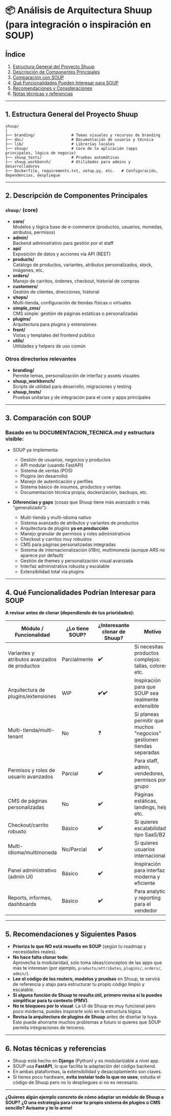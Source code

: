 # 📦 Análisis de Arquitectura Shuup (para integración o inspiración en SOUP)

## Índice

1. [Estructura General del Proyecto Shuup](#estructura-general)
2. [Descripción de Componentes Principales](#componentes-principales)
3. [Comparación con SOUP](#comparacion-con-soup)
4. [Qué Funcionalidades Pueden Interesar para SOUP](#funcionalidades-para-clonar)
5. [Recomendaciones y Consideraciones](#recomendaciones)
6. [Notas técnicas y referencias](#notas-tecnicas)

---

## 1.  Estructura General del Proyecto Shuup

```
shuup/
│
├── branding/                # Temas visuales y recursos de branding
├── doc/                     # Documentación de usuario y técnica
├── lib/                     # Librerías locales
├── shuup/                   # Core de la aplicación (apps principales, lógica de negocio)
├── shuup_tests/             # Pruebas automáticas
├── shuup_workbench/         # Utilidades para admins y desarrolladores
├── Dockerfile, requirements.txt, setup.py, etc.   # Configuración, dependencias, despliegue
```

---

## 2.  Descripción de Componentes Principales

### `shuup/` (core)

- **core/**\
  Modelos y lógica base de e-commerce (productos, usuarios, monedas, atributos, permisos)
- **admin/**\
  Backend administrativo para gestión por el staff
- **api/**\
  Exposición de datos y acciones vía API (REST)
- **products/**\
  Catálogo de productos, variantes, atributos personalizados, stock, imágenes, etc.
- **orders/**\
  Manejo de carritos, órdenes, checkout, historial de compras
- **customers/**\
  Gestión de clientes, direcciones, historial
- **shops/**\
  Multi-tienda, configuración de tiendas físicas o virtuales
- **simple\_cms/**\
  CMS simple: gestión de páginas estáticas o personalizadas
- **plugins/**\
  Arquitectura para plugins y extensiones
- **front/**\
  Vistas y templates del frontend público
- **utils/**\
  Utilidades y helpers de uso común

### Otros directorios relevantes

- **branding/**\
  Permite temas, personalización de interfaz y assets visuales
- **shuup\_workbench/**\
  Scripts de utilidad para desarrollo, migraciones y testing
- **shuup\_tests/**\
  Pruebas unitarias y de integración para el core y apps principales

---

## 3.  Comparación con SOUP

### **Basado en tu DOCUMENTACION\_TECNICA.md y estructura visible:**

- SOUP ya implementa:

  - Gestión de usuarios, negocios y productos
  - API modular (usando FastAPI)
  - Sistema de ventas (POS)
  - Plugins (en desarrollo)
  - Manejo de autenticación y perfiles
  - Sistema básico de insumos, productos y ventas
  - Documentación técnica propia, dockerización, backups, etc.

- **Diferencias y gaps** (cosas que Shuup tiene más avanzado o más "generalizado"):

  - Multi-tienda y multi-idioma nativo
  - Sistema avanzado de atributos y variantes de productos
  - Arquitectura de plugins **ya en producción**
  - Manejo granular de permisos y roles administrativos
  - Checkout y carritos muy robustos
  - CMS para páginas personalizadas integradas
  - Sistema de internacionalización (i18n), multimoneda (aunque ARS no aparece por default)
  - Gestión de themes y personalización visual avanzada
  - Interfaz administrativa robusta y escalable
  - Extensibilidad total vía plugins

---

## 4.  Qué Funcionalidades Podrían Interesar para SOUP

**A revisar antes de clonar (dependiendo de tus prioridades):**

| Módulo / Funcionalidad                       | ¿Lo tiene SOUP? | ¿Interesante clonar de Shuup? | Motivo                                                                |
| -------------------------------------------- | --------------- | ----------------------------- | --------------------------------------------------------------------- |
| Variantes y atributos avanzados de productos | Parcialmente    | ✔️                            | Si necesitas productos complejos: tallas, colores, etc.               |
| Arquitectura de plugins/extensiones          | WIP             | ✔️✔️                          | Inspiración para que SOUP sea realmente extensible                    |
| Multi-tienda/multi-tenant                    | No              | ❓                             | Si planeas permitir que muchos "negocios" gestionen tiendas separadas |
| Permisos y roles de usuario avanzados        | Parcial         | ✔️                            | Para staff, admin, vendedores, permisos por grupo                     |
| CMS de páginas personalizadas                | No              | ✔️                            | Páginas estáticas, landings, help, etc.                               |
| Checkout/carrito robusto                     | Básico          | ✔️                            | Si quieres escalabilidad tipo SaaS/B2B                                |
| Multi-idioma/multimoneda                     | No/Parcial      | ✔️                            | Si quieres usuarios internacionales                                   |
| Panel administrativo (admin UI)              | Básico          | ✔️                            | Inspiración para interfaz moderna y eficiente                         |
| Reports, informes, dashboards                | Básico          | ✔️                            | Para analytics y reporting para el vendedor                           |

---

## 5.  Recomendaciones y Siguientes Pasos

- **Prioriza lo que NO está resuelto en SOUP** (según tu roadmap y necesidades reales).
- **No hace falta clonar todo**:\
  Aprovecha la modularidad, solo toma ideas/conceptos de las apps que más te interesan (por ejemplo, `products/attributes`, `plugins/`, `orders/`, `admin/`).
- **Lee el código de los routers, modelos y pruebas** en Shuup, te servirá de referencia y atajo para estructurar tu propio código limpio y escalable.
- **Si alguna función de Shuup te resulta útil, primero revisa si la puedes simplificar para tu contexto (PMV)**.
- **No te bloquees por lo visual**: La UI de Shuup es muy funcional pero poco moderna, puedes inspirarte solo en la estructura lógica.
- **Revisa la arquitectura de plugins de Shuup** antes de diseñar la tuya.\
  Esto puede ahorrarte muchos problemas a futuro si quieres que SOUP permita integraciones de terceros.

---

## 6.  Notas técnicas y referencias

- Shuup está hecho en **Django** (Python) y es modularizable a nivel app.
- SOUP usa **FastAPI**, lo que facilita la adaptación del código backend.
- En ambas plataformas, la extensibilidad y desacoplamiento son claves.
- Si tienes poco hardware, **evita instalar todo lo que no uses**; estudia el código de Shuup pero no lo despliegues si no es necesario.

---

**¿Quieres algún ejemplo concreto de cómo adaptar un módulo de Shuup a SOUP? ¿O una estrategia para crear tu propio sistema de plugins o CMS sencillo? Avísame y te lo armo!**

